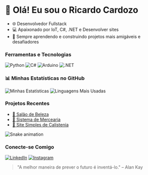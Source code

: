# 👋 Olá! Eu sou o Ricardo Cardozo

- 🌐 Desenvolvedor Fullstack
- 💻 Apaixonado por IoT, C#, .NET e Desenvolver sites
- 🚀 Sempre aprendendo e construindo projetos mais amigáveis e desafiadores

### Ferramentas e Tecnologias
![Python](https://img.shields.io/badge/Python-3776AB?style=for-the-badge&logo=python&logoColor=white)
![C#](https://img.shields.io/badge/C%23-239120?style=for-the-badge&logo=c-sharp&logoColor=white)
![Arduino](https://img.shields.io/badge/Arduino-00979D?style=for-the-badge&logo=arduino&logoColor=white)
![.NET](https://img.shields.io/badge/.NET-5C2D91?style=for-the-badge&logo=dotnet&logoColor=white)

### 📊 Minhas Estatísticas no GitHub
![Minhas Estatísticas](https://github-readme-stats.vercel.app/api?username=Riscadin&show_icons=true&theme=radical)
![Linguagens Mais Usadas](https://github-readme-stats.vercel.app/api/top-langs/?username=Riscadin&layout=compact&theme=radical)

### Projetos Recentes
- [🔗 Salão de Beleza](https://riscadin.github.io/TCC/)
- [🔗 Sistema de Mercearia](https://github.com/Riscadin/Situa-odeAprendizagem-Sr.Antonio)
- [🔗 Site Simples de Calistenia](https://riscadin.github.io/Treininho-Meu/)

![Snake animation](https://github.com/Riscadin/Riscadin/blob/output/github-contribution-grid-snake.svg)

### Conecte-se Comigo
[![LinkedIn](https://img.shields.io/badge/-LinkedIn-0077B5?style=for-the-badge&logo=linkedin&logoColor=white)](https://www.linkedin.com/in/ricardo-moreira-2b030a29b/)
[![Instagram](https://img.shields.io/badge/Instagram-E4405F?style=for-the-badge&logo=instagram&logoColor=white)](https://www.instagram.com/riicardoc_?igsh=MTNwbDFxNjhua2UybQ==)

> "A melhor maneira de prever o futuro é inventá-lo." – Alan Kay
